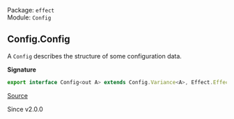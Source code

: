 Package: `effect`<br />
Module: `Config`<br />

## Config.Config

A `Config` describes the structure of some configuration data.

**Signature**

```ts
export interface Config<out A> extends Config.Variance<A>, Effect.Effect<A, ConfigError.ConfigError> {}
```

[Source](https://github.com/Effect-TS/effect/tree/main/packages/effect/src/Config.ts#L39)

Since v2.0.0